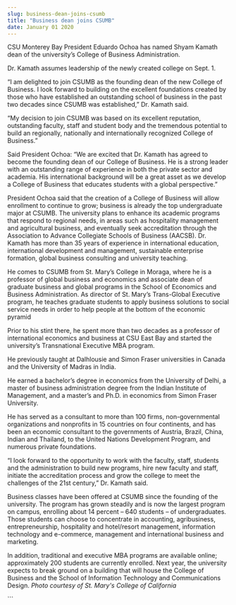 ```yaml
---
slug: business-dean-joins-csumb
title: "Business dean joins CSUMB"
date: January 01 2020
---
```


 
<p>
  CSU Monterey Bay President Eduardo Ochoa has named Shyam Kamath dean of the
  university’s College of Business Administration.
</p>
<p>Dr. Kamath assumes leadership of the newly created college on Sept. 1.</p>
<p>
  “I am delighted to join CSUMB as the founding dean of the new College of
  Business. I look forward to building on the excellent foundations created by
  those who have established an outstanding school of business in the past two
  decades since CSUMB was established,” Dr. Kamath said.
</p>
<p>
  “My decision to join CSUMB was based on its excellent reputation, outstanding
  faculty, staff and student body and the tremendous potential to build an
  regionally, nationally and internationally recognized College of Business.”
</p>
<p>
  Said President Ochoa: “We are excited that Dr. Kamath has agreed to become the
  founding dean of our College of Business. He is a strong leader with an
  outstanding range of experience in both the private sector and academia. His
  international background will be a great asset as we develop a College of
  Business that educates students with a global perspective.”
</p>
<p>
  President Ochoa said that the creation of a College of Business will allow
  enrollment to continue to grow; business is already the top undergraduate
  major at CSUMB. The university plans to enhance its academic programs that
  respond to regional needs, in areas such as hospitality management and
  agricultural business, and eventually seek accreditation through the
  Association to Advance Collegiate Schools of Business (AACSB). Dr. Kamath has
  more than 35 years of experience in international education, international
  development and management, sustainable enterprise formation, global business
  consulting and university teaching.
</p>
<p>
  He comes to CSUMB from St. Mary’s College in Moraga, where he is a professor
  of global business and economics and associate dean of graduate business and
  global programs in the School of Economics and Business Administration. As
  director of St. Mary’s Trans-Global Executive program, he teaches graduate
  students to apply business solutions to social service needs in order to help
  people at the bottom of the economic pyramid
</p>
<p>
  Prior to his stint there, he spent more than two decades as a professor of
  international economics and business at CSU East Bay and started the
  university’s Transnational Executive MBA program.
</p>
<p>
  He previously taught at Dalhlousie and Simon Fraser universities in Canada and
  the University of Madras in India.
</p>
<p>
  He earned a bachelor’s degree in economics from the University of Delhi, a
  master of business administration degree from the Indian Institute of
  Management, and a master’s and Ph.D. in economics from Simon Fraser
  University.
</p>
<p>
  He has served as a consultant to more than 100 firms, non-governmental
  organizations and nonprofits in 15 countries on four continents, and has been
  an economic consultant to the governments of Austria, Brazil, China, Indian
  and Thailand, to the United Nations Development Program, and numerous private
  foundations.
</p>
<p>
  “I look forward to the opportunity to work with the faculty, staff, students
  and the administration to build new programs, hire new faculty and staff,
  initiate the accreditation process and grow the college to meet the challenges
  of the 21st century,” Dr. Kamath said.
</p>
<p>
  Business classes have been offered at CSUMB since the founding of the
  university. The program has grown steadily and is now the largest program on
  campus, enrolling about 14 percent – 640 students – of undergraduates. Those
  students can choose to concentrate in accounting, agribusiness,
  entrepreneurship, hospitality and hotel/resort management, information
  technology and e-commerce, management and international business and
  marketing.
</p>
<p>
  In addition, traditional and executive MBA programs are available online;
  approximately 200 students are currently enrolled. Next year, the university
  expects to break ground on a building that will house the College of Business
  and the School of Information Technology and Communications Design.
  <em>Photo courtesy of St. Mary's College of California</em>
</p>
<p></p>
<p></p>
<p></p>
```

